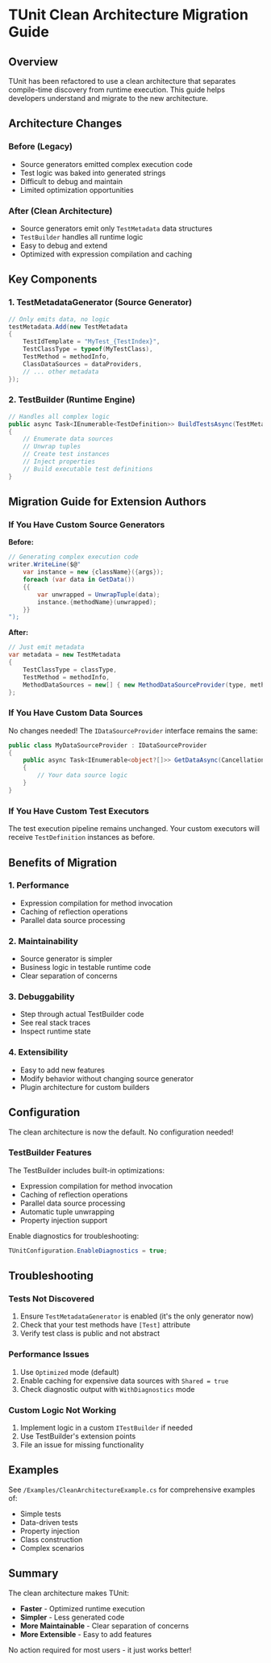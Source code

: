 # TUnit Clean Architecture Migration Guide

## Overview

TUnit has been refactored to use a clean architecture that separates compile-time discovery from runtime execution. This guide helps developers understand and migrate to the new architecture.

## Architecture Changes

### Before (Legacy)
- Source generators emitted complex execution code
- Test logic was baked into generated strings
- Difficult to debug and maintain
- Limited optimization opportunities

### After (Clean Architecture)
- Source generators emit only `TestMetadata` data structures
- `TestBuilder` handles all runtime logic
- Easy to debug and extend
- Optimized with expression compilation and caching

## Key Components

### 1. TestMetadataGenerator (Source Generator)
```csharp
// Only emits data, no logic
testMetadata.Add(new TestMetadata
{
    TestIdTemplate = "MyTest_{TestIndex}",
    TestClassType = typeof(MyTestClass),
    TestMethod = methodInfo,
    ClassDataSources = dataProviders,
    // ... other metadata
});
```

### 2. TestBuilder (Runtime Engine)
```csharp
// Handles all complex logic
public async Task<IEnumerable<TestDefinition>> BuildTestsAsync(TestMetadata metadata)
{
    // Enumerate data sources
    // Unwrap tuples
    // Create test instances
    // Inject properties
    // Build executable test definitions
}
```

## Migration Guide for Extension Authors

### If You Have Custom Source Generators

**Before:**
```csharp
// Generating complex execution code
writer.WriteLine($@"
    var instance = new {className}({args});
    foreach (var data in GetData())
    {{
        var unwrapped = UnwrapTuple(data);
        instance.{methodName}(unwrapped);
    }}
");
```

**After:**
```csharp
// Just emit metadata
var metadata = new TestMetadata
{
    TestClassType = classType,
    TestMethod = methodInfo,
    MethodDataSources = new[] { new MethodDataSourceProvider(type, methodName) }
};
```

### If You Have Custom Data Sources

No changes needed! The `IDataSourceProvider` interface remains the same:

```csharp
public class MyDataSourceProvider : IDataSourceProvider
{
    public async Task<IEnumerable<object?[]>> GetDataAsync(CancellationToken cancellationToken)
    {
        // Your data source logic
    }
}
```

### If You Have Custom Test Executors

The test execution pipeline remains unchanged. Your custom executors will receive `TestDefinition` instances as before.

## Benefits of Migration

### 1. Performance
- Expression compilation for method invocation
- Caching of reflection operations
- Parallel data source processing

### 2. Maintainability
- Source generator is simpler
- Business logic in testable runtime code
- Clear separation of concerns

### 3. Debuggability
- Step through actual TestBuilder code
- See real stack traces
- Inspect runtime state

### 4. Extensibility
- Easy to add new features
- Modify behavior without changing source generator
- Plugin architecture for custom builders

## Configuration

The clean architecture is now the default. No configuration needed!

### TestBuilder Features

The TestBuilder includes built-in optimizations:
- Expression compilation for method invocation
- Caching of reflection operations
- Parallel data source processing
- Automatic tuple unwrapping
- Property injection support

Enable diagnostics for troubleshooting:
```csharp
TUnitConfiguration.EnableDiagnostics = true;
```

## Troubleshooting

### Tests Not Discovered

1. Ensure `TestMetadataGenerator` is enabled (it's the only generator now)
2. Check that your test methods have `[Test]` attribute
3. Verify test class is public and not abstract

### Performance Issues

1. Use `Optimized` mode (default)
2. Enable caching for expensive data sources with `Shared = true`
3. Check diagnostic output with `WithDiagnostics` mode

### Custom Logic Not Working

1. Implement logic in a custom `ITestBuilder` if needed
2. Use TestBuilder's extension points
3. File an issue for missing functionality

## Examples

See `/Examples/CleanArchitectureExample.cs` for comprehensive examples of:
- Simple tests
- Data-driven tests
- Property injection
- Class construction
- Complex scenarios

## Summary

The clean architecture makes TUnit:
- **Faster** - Optimized runtime execution
- **Simpler** - Less generated code
- **More Maintainable** - Clear separation of concerns
- **More Extensible** - Easy to add features

No action required for most users - it just works better!